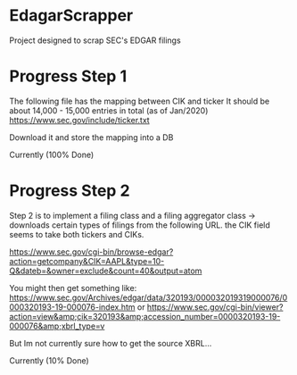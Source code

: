 # EdagarScrapper
Project designed to scrap SEC's EDGAR filings

# Progress Step 1
The following file has the mapping between CIK and ticker
It should be about 14,000 - 15,000 entries in total (as of Jan/2020)
https://www.sec.gov/include/ticker.txt

Download it and store the mapping into a DB

Currently (100% Done)

# Progress Step 2
Step 2 is to implement a filing class and a filing aggregator class -> downloads certain types of filings
from the following URL. the CIK field seems to take both tickers and CIKs. 

https://www.sec.gov/cgi-bin/browse-edgar?action=getcompany&CIK=AAPL&type=10-Q&dateb=&owner=exclude&count=40&output=atom

You might then get something like:
https://www.sec.gov/Archives/edgar/data/320193/000032019319000076/0000320193-19-000076-index.htm
or
https://www.sec.gov/cgi-bin/viewer?action=view&amp;cik=320193&amp;accession_number=0000320193-19-000076&amp;xbrl_type=v

But Im not currently sure how to get the source XBRL...

Currently (10% Done)